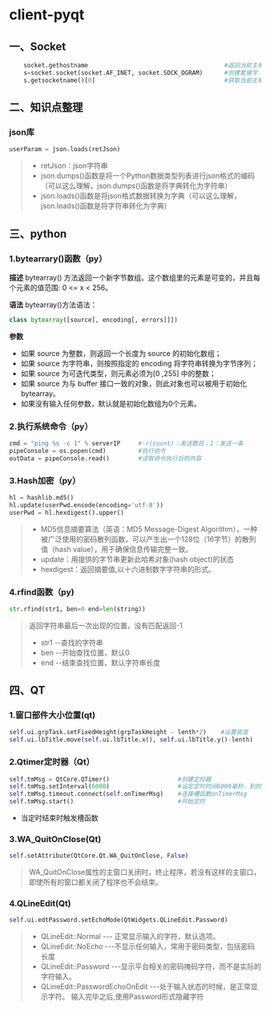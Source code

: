 # client-pyqt
## 一、Socket
```python
    socket.gethostname                                      #返回当前主机名
    s=socket.socket(socket.AF_INET, socket.SOCK_DGRAM)      #创建套接字
    s.getsocketname()[0]                                    #获取当前主机ip
```

## 二、知识点整理


### json库
```python
userParam = json.loads(retJson)
```
>- retJson：json字符串
>- json.dumps()函数是将一个Python数据类型列表进行json格式的编码（可以这么理解，json.dumps()函数是将字典转化为字符串）
>- json.loads()函数是将json格式数据转换为字典（可以这么理解，json.loads()函数是将字符串转化为字典）


## 三、python
### 1.bytearrary()函数（py）
**描述**
bytearray() 方法返回一个新字节数组。这个数组里的元素是可变的，并且每个元素的值范围: 0 <= x < 256。

**语法**
bytearray()方法语法：
```python
class bytearray([source[, encoding[, errors]]])
```

**参数**
* 如果 source 为整数，则返回一个长度为 source 的初始化数组；
* 如果 source 为字符串，则按照指定的 encoding 将字符串转换为字节序列；
* 如果 source 为可迭代类型，则元素必须为[0 ,255] 中的整数；
* 如果 source 为与 buffer 接口一致的对象，则此对象也可以被用于初始化 bytearray。
* 如果没有输入任何参数，默认就是初始化数组为0个元素。

### 2.执行系统命令（py）
```python
cmd = "ping %s -c 1" % serverIP     #-c(count)：发送数目；1：发送一条
pipeConsole = os.popen(cmd)         #执行命令
outData = pipeConsole.read()        #读取命令执行后的内容
```

### 3.Hash加密（py）
```python
hl = hashlib.md5()
hl.update(userPwd.encode(encoding='utf-8'))
userPwd = hl.hexdigest().upper()
```
>* MD5信息摘要算法（英语：MD5 Message-Digest Algorithm），一种被广泛使用的密码散列函数，可以产生出一个128位（16字节）的散列值（hash value），用于确保信息传输完整一致。
>* update：用提供的字节串更新此哈希对象(hash object)的状态
>* hexdigest：返回摘要值,以十六进制数字字符串的形式。

### 4.rfind函数（py)
```python
str.rfind(str1, ben=0 end=len(string))
```
>返回字符串最后一次出现的位置，没有匹配返回-1
>* str1 --查找的字符串
>* ben --开始查找位置，默认0
>* end --结束查找位置，默认字符串长度


## 四、QT
### 1.窗口部件大小位置(qt)
```python
self.ui.grpTask.setFixedHeight(grpTaskHeight - lenth*2)    #设置高度
self.ui.lbTitle.move(self.ui.lbTitle.x(), self.ui.lbTitle.y()-lenth)    #利用自身xy坐标移动位置
```

### 2.Qtimer定时器（Qt）
```python
self.tmMsg = QtCore.QTimer()                   #创建定时器
self.tmMsg.setInterval(6000)                   #设定定时时间6000毫秒，到时发出中断信号
self.tmMsg.timeout.connect(self.onTimerMsg)    #连接槽函数onTimerMsg
self.tmMsg.start()                             #开始定时
```
- 当定时结束时触发槽函数

### 3.WA_QuitOnClose(Qt)
```python
self.setAttribute(QtCore.Qt.WA_QuitOnClose, False)
```
>WA_QuitOnClose属性的主窗口关闭时，终止程序，若没有这样的主窗口，即使所有的窗口都关闭了程序也不会结束。

### 4.QLineEdit(Qt)
```python
self.ui.edtPassword.setEchoMode(QtWidgets.QLineEdit.Password)
```
>- QLineEdit::Normal --- 正常显示输入的字符，默认选项。
>- QLineEdit::NoEcho  ---不显示任何输入，常用于密码类型，包括密码长度
>- QLineEdit::Password  ---显示平台相关的密码掩码字符，而不是实际的字符输入。
>- QLineEdit::PasswordEchoOnEdit ---处于输入状态的时候，是正常显示字符。 输入完毕之后,使用Password形式隐藏字符  

